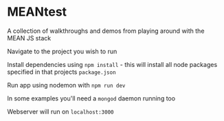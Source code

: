 # MEANtest

A collection of walkthroughs and demos from playing around with the MEAN JS stack

Navigate to the project you wish to run

Install dependencies using `npm install` - this will install all node packages specified in that projects `package.json`

Run app using nodemon with `npm run dev`

In some examples you'll need a `mongod` daemon running too

Webserver will run on `localhost:3000`
